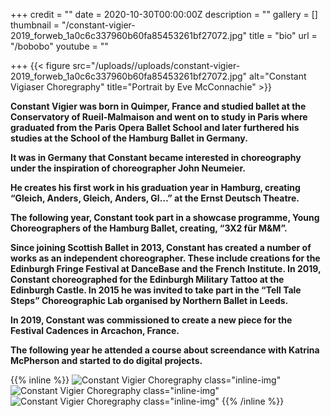 +++
credit = ""
date = 2020-10-30T00:00:00Z
description = ""
gallery = []
thumbnail = "/constant-vigier-2019_forweb_1a0c6c337960b60fa85453261bf27072.jpg"
title = "bio"
url = "/bobobo"
youtube = ""

+++
{{< figure src="/uploads//uploads/constant-vigier-2019_forweb_1a0c6c337960b60fa85453261bf27072.jpg" alt="Constant Vigiaser Choregraphy" title="Portrait by Eve McConnachie" >}} <br/>

**Constant Vigier was born in Quimper, France and studied ballet at the Conservatory of Rueil-Malmaison and went on to study in Paris where graduated from the Paris Opera Ballet School and later furthered his studies at the School of the Hamburg Ballet in Germany.**

**It was in Germany that Constant became interested in choreography under the inspiration of choreographer John Neumeier.**

**He creates his first work in his graduation year in Hamburg, creating “Gleich, Anders, Gleich, Anders, Gl…” at the Ernst Deutsch Theatre.**

**The following year, Constant took part in a showcase programme, Young Choreographers of the Hamburg Ballet, creating, “3X2 für M&M”.**

**Since joining Scottish Ballet in 2013, Constant has created a number of works as an independent choreographer. These include creations for the Edinburgh Fringe Festival at DanceBase and the French Institute. In 2019, Constant choreographed for the Edinburgh Military Tattoo at the Edinburgh Castle. In 2015 he was invited to take part in the “Tell Tale Steps” Choreographic Lab organised by Northern Ballet in Leeds.**

**In 2019, Constant was commissioned to create a new piece for the Festival Cadences in Arcachon, France.**

**The following year he attended a course about screendance with Katrina McPherson and started to do digital projects.**

{{% inline %}} ![Constant Vigier Choregraphy class="inline-img"](/uploads/constant-vigier-1.jpg "Constant Vigier Choregraphy") ![Constant Vigier Choregraphy class="inline-img"](/uploads/constant-vigier-2.jpg "Constant Vigier Choregraphy") ![Constant Vigier Choregraphy class="inline-img"](/uploads/constant-vigier-3.jpg "Constant Vigier Choregraphy") {{% /inline %}}